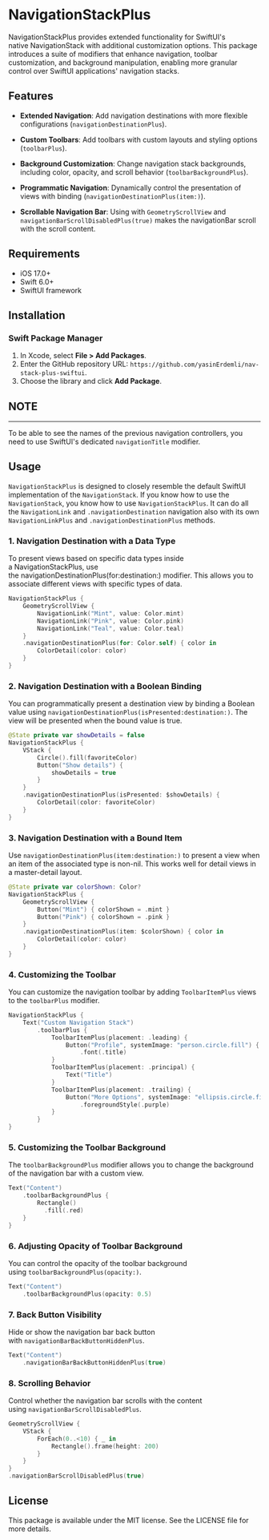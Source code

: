 NavigationStackPlus
===================

NavigationStackPlus provides extended functionality for SwiftUI's native NavigationStack with additional customization options. This package introduces a suite of modifiers that enhance navigation, toolbar customization, and background manipulation, enabling more granular control over SwiftUI applications' navigation stacks.

Features
--------

*   **Extended Navigation**: Add navigation destinations with more flexible configurations (`navigationDestinationPlus`).

*   **Custom Toolbars**: Add toolbars with custom layouts and styling options (`toolbarPlus`).

*   **Background Customization**: Change navigation stack backgrounds, including color, opacity, and scroll behavior (`toolbarBackgroundPlus`).

*   **Programmatic Navigation**: Dynamically control the presentation of views with binding (`navigationDestinationPlus(item:)`).

*   **Scrollable Navigation Bar**: Using with `GeometryScrollView` and `navigationBarScrollDisabledPlus(true)` makes the navigationBar scroll with the scroll content.

## Requirements
- iOS 17.0+
- Swift 6.0+
- SwiftUI framework

## Installation

### Swift Package Manager

1. In Xcode, select **File > Add Packages**.
2. Enter the GitHub repository URL: `https://github.com/yasinErdemli/nav-stack-plus-swiftui`.
3. Choose the library and click **Add Package**.


## NOTE
---
To be able to see the names of the previous navigation controllers, you need to use SwiftUI's dedicated `navigationTitle` modifier.

Usage
-----

`NavigationStackPlus` is designed to closely resemble the default SwiftUI implementation of the `NavigationStack`. If you know how to use the `NavigationStack`, you know how to use `NavigationStackPlus`. It can do all the `NavigationLink` and `.navigationDestination` navigation also with its own `NavigationLinkPlus` and `.navigationDestinationPlus` methods.

### 1\. Navigation Destination with a Data Type

To present views based on specific data types inside a NavigationStackPlus, use the navigationDestinationPlus(for:destination:) modifier. This allows you to associate different views with specific types of data.

```swift
NavigationStackPlus {
    GeometryScrollView {
        NavigationLink("Mint", value: Color.mint)
        NavigationLink("Pink", value: Color.pink)
        NavigationLink("Teal", value: Color.teal)
    }
    .navigationDestinationPlus(for: Color.self) { color in
        ColorDetail(color: color)
    }
}
```

### 2\. Navigation Destination with a Boolean Binding

You can programmatically present a destination view by binding a Boolean value using `navigationDestinationPlus(isPresented:destination:)`. The view will be presented when the bound value is true.

```swift
@State private var showDetails = false
NavigationStackPlus {
    VStack {
        Circle().fill(favoriteColor)
        Button("Show details") {
            showDetails = true
        }
    }
    .navigationDestinationPlus(isPresented: $showDetails) {
        ColorDetail(color: favoriteColor)
    }
}

```
### 3\. Navigation Destination with a Bound Item

Use `navigationDestinationPlus(item:destination:)` to present a view when an item of the associated type is non-nil. This works well for detail views in a master-detail layout.

```swift
@State private var colorShown: Color?
NavigationStackPlus {
    GeometryScrollView {
        Button("Mint") { colorShown = .mint }
        Button("Pink") { colorShown = .pink }
    }
    .navigationDestinationPlus(item: $colorShown) { color in
        ColorDetail(color: color)
    }
}
```
### 4\. Customizing the Toolbar

You can customize the navigation toolbar by adding `ToolbarItemPlus` views to the `toolbarPlus` modifier.

```swift
NavigationStackPlus {
    Text("Custom Navigation Stack")
        .toolbarPlus {
            ToolbarItemPlus(placement: .leading) {
                Button("Profile", systemImage: "person.circle.fill") { }
                    .font(.title)
            }
            ToolbarItemPlus(placement: .principal) {
                Text("Title")
            }
            ToolbarItemPlus(placement: .trailing) {
                Button("More Options", systemImage: "ellipsis.circle.fill") { }
                    .foregroundStyle(.purple)
            }
        }
}
```

### 5\. Customizing the Toolbar Background

The `toolbarBackgroundPlus` modifier allows you to change the background of the navigation bar with a custom view.

```swift
Text("Content")
    .toolbarBackgroundPlus {
        Rectangle()
          .fill(.red)
    }
}
```
### 6\. Adjusting Opacity of Toolbar Background

You can control the opacity of the toolbar background using `toolbarBackgroundPlus(opacity:)`.

```swift
Text("Content")
    .toolbarBackgroundPlus(opacity: 0.5)
```
### 7\. Back Button Visibility

Hide or show the navigation bar back button with `navigationBarBackButtonHiddenPlus`.

```swift
Text("Content")
    .navigationBarBackButtonHiddenPlus(true)
```

### 8\. Scrolling Behavior

Control whether the navigation bar scrolls with the content using `navigationBarScrollDisabledPlus`.

```swift
GeometryScrollView {
    VStack {
        ForEach(0..<10) { _ in
            Rectangle().frame(height: 200)
        }
    }
}
.navigationBarScrollDisabledPlus(true)
```
License
-------

This package is available under the MIT license. See the LICENSE file for more details.
